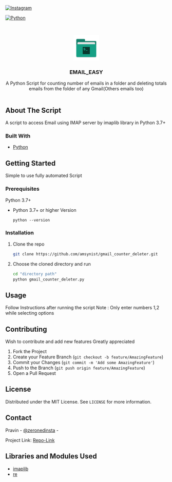 [![Instagram][insta-shield]][insta-url]

[![Python][Python-shield]][Python-url]

<!-- PROJECT LOGO -->
<br />
<p align="center">
  <a href="https://github.com/amsynist/gmail_counter_deleter.py">
    <img src="logo.png" alt="Logo" width="80" height="80">
  </a>

  <h3 align="center">EMAIL_EASY</h3>

  <p align="center">
    A Python Script for counting number of emails in a folder and deleting totals emails from the folder of any Gmail(Others emails too)
    <br />
    <br />







<!-- ABOUT THE PROJECT -->
## About  The Script
A script to access Email using IMAP server by imaplib library in Python 3.7+


### Built With

* [Python](www.python.org)


## Getting Started

Simple to use fully  automated Script 

### Prerequisites

Python 3.7+

* Python 3.7+ or higher Version
  ```python3
  python --version
  ```

### Installation

1. Clone the repo
   ```sh
   git clone https://github.com/amsynist/gmail_counter_deleter.git
   ```
2. Choose the cloned directory and run
   ```sh
   cd "directory path"
   python gmail_counter_deleter.py
   ```




## Usage

Follow Instructions after running the script 
Note : Only enter numbers 1,2 while selecting options 





## Contributing
Wish to contribute and add new features Greatly appreciated

1. Fork the Project
2. Create your Feature Branch (`git checkout -b feature/AmazingFeature`)
3. Commit your Changes (`git commit -m 'Add some AmazingFeature'`)
4. Push to the Branch (`git push origin feature/AmazingFeature`)
5. Open a Pull Request


## License

Distributed under the MIT License. See `LICENSE` for more information.




## Contact

Pravin - [@zeronedinsta](https://instagram.com/zeronedinsta) -

Project Link: [Repo-Link](https://github.com/amsynist/gmail_counter_deleter)



<!-- ACKNOWLEDGEMENTS -->
## Libraries and Modules Used

* [imaplib](https://docs.python.org/3/library/imaplib.html)
* [re](https://docs.python.org/3/library/re.html)

[insta-shield]: https://img.shields.io/badge/Instagram-E4405F?style=for-the-badge&logo=instagram&logoColor=white
[insta-url]: https://www.instagram.com/zeronedinsta

[Python-shield]:
https://img.shields.io/badge/Python-3776AB?style=for-the-badge&logo=python&logoColor=white
[Python-Url]:
https://www.python.org


